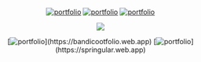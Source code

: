  
 <div align="center">
 
 [![portfolio](https://img.shields.io/badge/HackerRank-000?style=for-the-badge&logo=hackerrank&logoColor=ffffff&color=03050c)](https://www.hackerrank.com/josuehoenicka) 
 [![portfolio](https://img.shields.io/badge/freecodecamp-000?style=for-the-badge&logo=freecodecamp&logoColor=00000&color=03050c)](https://www.freecodecamp.org/josuehoenicka)
 [![portfolio](https://img.shields.io/badge/Duolingo-000?style=for-the-badge&logo=duolingo&logoColor=fffff&color=03050c)](https://www.duolingo.com/profile/josuehoenicka)
   
</div>
 
 <div align="center">
   
   ![](https://github-readme-streak-stats.herokuapp.com/?user=josuehoenicka&theme=dark&hide_border=true)
  
  </div>
  
  <div align="center">

 [![portfolio](https://img.shields.io/badge/portfolio_(front_end)-000?style=for-the-badge&logo=react&logoColor=ffffff&color=03050c)](https://bandicootfolio.web.app)
  [![portfolio](https://img.shields.io/badge/portfolio_(full_stack)-000?style=for-the-badge&logo=node.js&logoColor=ffffff&color=03050c)](https://springular.web.app) 
 
  </div>

  
  

  




